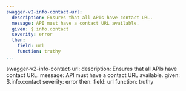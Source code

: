 ```yaml
---
swagger-v2-info-contact-url:
  description: Ensures that all APIs have contact URL.
  message: API must have a contact URL available.
  given: $.info.contact
  severity: error
  then:
    field: url
    function: truthy
...
```

swagger-v2-info-contact-url:
  description: Ensures that all APIs have contact URL.
  message: API must have a contact URL available.
  given: $.info.contact
  severity: error
  then:
    field: url
    function: truthy

